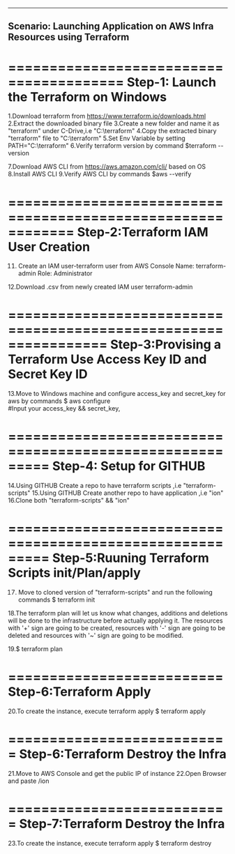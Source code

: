 ----------------------------------------------------------------------
Scenario: Launching Application on AWS Infra Resources using Terraform
----------------------------------------------------------------------
========================================
Step-1: Launch the Terraform on Windows
========================================
1.Download terraform from https://www.terraform.io/downloads.html
2.Extract the downloaded binary file
3.Create a new folder and name it as "terraform" under C-Drive,i.e "C:\terraform"
4.Copy the extracted binary "terraform" file to "C:\terraform"
5.Set Env Variable by setting PATH="C:\terraform\"
6.Verify terraform version by command
    $terraform --version

7.Download AWS CLI from https://aws.amazon.com/cli/ based on OS
8.Install AWS CLI
9.Verify AWS CLI by commands
    $aws --verify

============================================================
Step-2:Terraform IAM User Creation
============================================================
11. Create an IAM user-terraform user from AWS Console
      Name: 	terraform-admin
      Role:	  Administrator

12.Download .csv from newly created IAM user terraform-admin


================================================================
Step-3:Provising a Terraform Use Access Key ID and Secret Key ID
================================================================
13.Move to Windows machine and configure access_key and secret_key
   for aws by commands
    $ aws configure        
    #Input your access_key && secret_key,


=========================================================
Step-4: Setup for GITHUB
==========================================================
14.Using GITHUB Create a repo to have terraform scripts ,i.e "terraform-scripts"
15.Using GITHUB Create another repo to have application ,i.e "ion"
16.Clone both "terraform-scripts" && "ion"

=========================================================
Step-5:Ruuning Terraform Scripts init/Plan/apply
=========================================================

17. Move to cloned version of "terraform-scripts" and run the following commands
    $ terraform init

18.The terraform plan will let us know what changes, additions and deletions
   will be done to the infrastructure before actually applying it.
   The resources with '+' sign are going to be created,
   resources with '-' sign are going to be deleted and resources with '~' sign are going to be modified.

19.$ terraform plan

==========================
Step-6:Terraform Apply
==========================
20.To create the instance, execute terraform apply
    $ terraform apply

===========================
Step-6:Terraform Destroy the Infra
===========================
21.Move to AWS Console and get the public IP of instance
22.Open Browser and paste <public-ip>/ion

===========================
Step-7:Terraform Destroy the Infra
===========================
23.To create the instance, execute terraform apply
    $ terraform destroy
